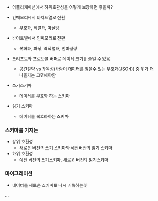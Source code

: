- 어플리케이션에서 하위호환성을 어떻게 보장하면 좋을까?

- 인메모리에서 바이트열로 전환
	- 부호화, 직렬화, 마샬링
- 바이트열에서 인메모리로 전환
	- 복화화, 파싱, 역직렬화, 언마샬링

- 쓰리프트와 프로토콜 버퍼로 데이터 크기를 줄일 수 있음
	- 공간절약 vs 가독성(사람이 데이터를 읽을수 있는 부호화(JSON)) 중 뭐가 더 나을지는 고민해야함

- 쓰기스키마
	- 데이터를 부호화 하는 스키마

- 읽기 스키마
	- 데이터를 복호화하는 스키마

### 스키마를 가지는 
- 상위 호환성
	- 새로운 버전의 쓰기 스키마와 예전버전의 읽기 스키마
- 하위 호환성
	- 예전 버전의 쓰기스키마, 새로운 버전의 읽기스키마

### 마이그레이션
- 데이터를 새로운 스키마로 다시 기록하는것


...